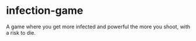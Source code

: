 # infection-game
A game where you get more infected and powerful the more you shoot, with a risk to die.
